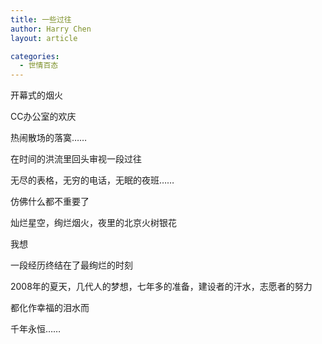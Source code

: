 ```yaml
---
title: 一些过往
author: Harry Chen
layout: article

categories:
  - 世情百态
---
```


开幕式的烟火

CC办公室的欢庆

热闹散场的落寞……

在时间的洪流里回头审视一段过往

无尽的表格，无穷的电话，无眠的夜班……

仿佛什么都不重要了

灿烂星空，绚烂烟火，夜里的北京火树银花

我想

一段经历终结在了最绚烂的时刻

2008年的夏天，几代人的梦想，七年多的准备，建设者的汗水，志愿者的努力

都化作幸福的泪水而

千年永恒……
